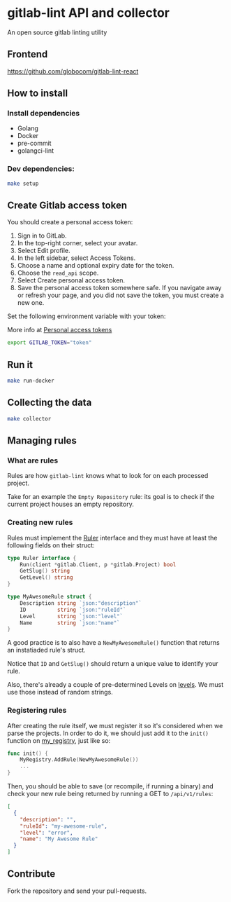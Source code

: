 # gitlab-lint API and collector

An open source gitlab linting utility

## Frontend

https://github.com/globocom/gitlab-lint-react

## How to install

### Install dependencies

* Golang
* Docker
* pre-commit
* golangci-lint

### Dev dependencies:

```bash
make setup
```

## Create Gitlab access token

You should create a personal access token:

1. Sign in to GitLab.
1. In the top-right corner, select your avatar.
1. Select Edit profile.
1. In the left sidebar, select Access Tokens.
1. Choose a name and optional expiry date for the token.
1. Choose   the `read_api` scope.
1. Select Create personal access token.
1. Save the personal access token somewhere safe. If you navigate away or
   refresh your page, and you did not save the token, you must create a new
   one.

Set the following environment variable with your token:

More info at [Personal access tokens][personal_access_tokens]

```bash
export GITLAB_TOKEN="token"
```

## Run it

```bash
make run-docker
```

## Collecting the data

```bash
make collector
```

## Managing rules

### What are rules

Rules are how `gitlab-lint` knows what to look for on each processed project.

Take for an example the `Empty Repository` rule: its goal is to check if the
current project houses an empty repository.

### Creating new rules

Rules must implement the [Ruler][file.rules.ruler] interface and they must have at least the
following fields on their struct:

```go
type Ruler interface {
	Run(client *gitlab.Client, p *gitlab.Project) bool
	GetSlug() string
	GetLevel() string
}
```
```go
type MyAwesomeRule struct {
	Description string `json:"description"`
	ID          string `json:"ruleId"`
	Level       string `json:"level"`
	Name        string `json:"name"`
}
```

A good practice is to also have a `NewMyAwesomeRule()` function that returns an
instatiaded rule's struct.

Notice that `ID` and `GetSlug()` should return a unique value to identify your
rule.

Also, there's already a couple of pre-determined Levels on
[levels][file.rules.levels]. We must use those instead of random strings.

### Registering rules

After creating the rule itself, we must register it so it's considered when we
parse the projects. In order to do it, we should just add it to the `init()`
function on [my_registry][file.rules.my_registry], just like so:

```go
func init() {
	MyRegistry.AddRule(NewMyAwesomeRule())
	...
}
```

Then, you should be able to save (or recompile, if running a binary) and check
your new rule being returned by running a GET to `/api/v1/rules`:

```json
[
  {
    "description": "",
    "ruleId": "my-awesome-rule",
    "level": "error",
    "name": "My Awesome Rule"
  }
]
```

## Contribute

Fork the repository and send your pull-requests.


[personal_access_tokens]: https://docs.gitlab.com/ce/user/profile/personal_access_tokens.html
[file.rules.ruler]: ./rules/ruler.go
[file.rules.levels]: ./rules/levels.go
[file.rules.my_registry]: ./rules/my_registry.go

